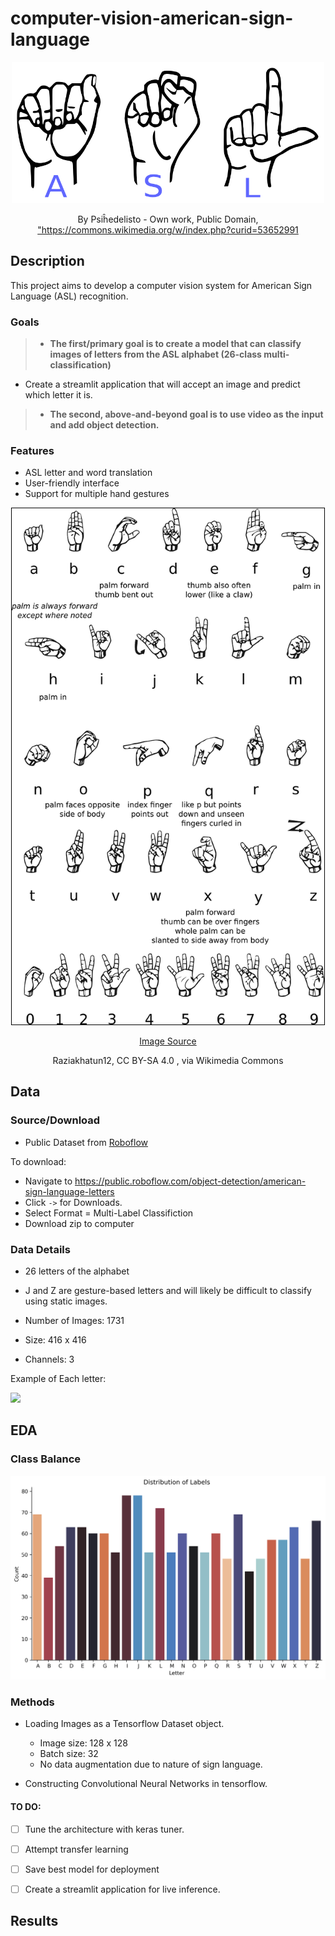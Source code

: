 # computer-vision-american-sign-language


<center><img src="images/American_Sign_Language_ASL.svg" width=500px>
<p>By Psiĥedelisto - Own work, Public Domain, <a href="https://commons.wikimedia.org/w/index.php?curid=53652991">"https://commons.wikimedia.org/w/index.php?curid=53652991</a><p>
</center>

## Description

This project aims to develop a computer vision system for American Sign Language (ASL) recognition. 


### Goals 
> - **The first/primary goal is to create a model that can classify images of letters from the ASL alphabet (26-class multi-classification)**
- Create a streamlit application that will accept an image and predict which letter it is.

> - **The second, above-and-beyond goal is to use video as the input and add object detection.**

### Features

- ASL letter and word translation
- User-friendly interface
- Support for multiple hand gestures

<center><img src="images/Sign_language_alphabet_(58).png" width=500px style="border:solid black 1px"> 

<p><a href="https://commons.wikimedia.org/wiki/File:Sign_language_alphabet_(58).png">Image Source</a> </p>
<p> Raziakhatun12, CC BY-SA 4.0 <https://creativecommons.org/licenses/by-sa/4.0>, via Wikimedia Commons</p>

</center>




## Data

### Source/Download
- Public Dataset from [Roboflow](https://public.roboflow.com/object-detection/american-sign-language-letters)


To download:
- Navigate to https://public.roboflow.com/object-detection/american-sign-language-letters
- Click `->` for Downloads.
- Select Format =  Multi-Label Classifiction
- Download zip to computer


### Data Details
- 26 letters of the alphabet
- J and Z are gesture-based letters and will likely be difficult to classify using static images.

- Number of Images: 1731
- Size: 416 x  416 
- Channels: 3

Example of Each letter:

<img src="images/eda_example_letters.png">


## EDA



### Class Balance




<img src="images/label_dist.png">



### Methods


- Loading Images as a Tensorflow Dataset object.
    - Image size: 128 x 128
    - Batch size: 32   
    - No data augmentation due to nature of sign language.

- Constructing Convolutional Neural Networks in tensorflow.



#### TO DO:
- [ ] Tune the architecture with keras tuner.
- [ ] Attempt transfer learning
- [ ] Save best model for deployment
- [ ] Create a streamlit application for live inference.


## Results

